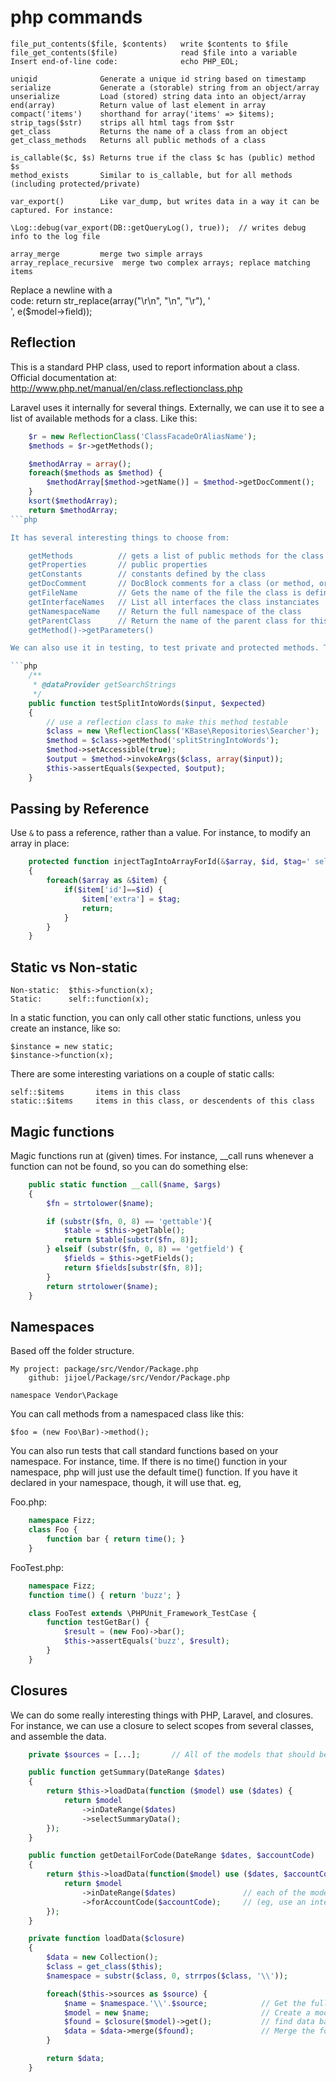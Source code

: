 php commands
==============

    file_put_contents($file, $contents)   write $contents to $file
    file_get_contents($file)              read $file into a variable
    Insert end-of-line code:              echo PHP_EOL;

    uniqid              Generate a unique id string based on timestamp
    serialize           Generate a (storable) string from an object/array
    unserialize         Load (stored) string data into an object/array
    end(array)          Return value of last element in array
    compact('items')    shorthand for array('items' => $items);
    strip_tags($str)    strips all html tags from $str
    get_class           Returns the name of a class from an object
    get_class_methods   Returns all public methods of a class
    
    is_callable($c, $s) Returns true if the class $c has (public) method $s
    method_exists       Similar to is_callable, but for all methods (including protected/private) 

    var_export()        Like var_dump, but writes data in a way it can be captured. For instance:

    \Log::debug(var_export(DB::getQueryLog(), true));  // writes debug info to the log file

    array_merge         merge two simple arrays
    array_replace_recursive  merge two complex arrays; replace matching items


Replace a newline with a <br> code:
return str_replace(array("\r\n", "\n", "\r"), '<br>', e($model->field));



Reflection <a name="reflection">
-----------------------------------

This is a standard PHP class, used to report information about a class. Official documentation at:
http://www.php.net/manual/en/class.reflectionclass.php

Laravel uses it internally for several things. Externally, we can use it to see a list of available methods for a class. Like this:

```php
    $r = new ReflectionClass('ClassFacadeOrAliasName');
    $methods = $r->getMethods();

    $methodArray = array();
    foreach($methods as $method) {
        $methodArray[$method->getName()] = $method->getDocComment();
    }
    ksort($methodArray);
    return $methodArray;
```php

It has several interesting things to choose from:

    getMethods          // gets a list of public methods for the class
    getProperties       // public properties
    getConstants        // constants defined by the class
    getDocComment       // DocBlock comments for a class (or method, or property)
    getFileName         // Gets the name of the file the class is defined in
    getInterfaceNames   // List all interfaces the class instanciates
    getNamespaceName    // Return the full namespace of the class
    getParentClass      // Return the name of the parent class for this class
    getMethod()->getParameters()

We can also use it in testing, to test private and protected methods. There's some disagreement about whether private and protected methods should be tested; doing so makes the tests more brittle, but it will point out precisely where things are failing, if there's an error. For instance:

```php
    /**
     * @dataProvider getSearchStrings
     */
    public function testSplitIntoWords($input, $expected)
    {
        // use a reflection class to make this method testable
        $class = new \ReflectionClass('KBase\Repositories\Searcher');
        $method = $class->getMethod('splitStringIntoWords');
        $method->setAccessible(true);
        $output = $method->invokeArgs($class, array($input));
        $this->assertEquals($expected, $output);
    }
```



Passing by Reference
-------------------------
Use `&` to pass a reference, rather than a value. For instance, to modify an array in place:

``` php 
    protected function injectTagIntoArrayForId(&$array, $id, $tag=' selected="selected"')
    {
        foreach($array as &$item) {
            if($item['id']==$id) {
                $item['extra'] = $tag;
                return;
            }
        }
    }
```



Static vs Non-static
----------------------

    Non-static:  $this->function(x);
    Static:      self::function(x);

In a static function, you can only call other static functions, unless you create an instance, like so: 

    $instance = new static;
    $instance->function(x);

There are some interesting variations on a couple of static calls:

    self::$items       items in this class
    static::$items     items in this class, or descendents of this class


Magic functions
-----------------
Magic functions run at (given) times. For instance, __call runs whenever a function can not be found, so you can do something else:

``` php
    public static function __call($name, $args)
    {
        $fn = strtolower($name);

        if (substr($fn, 0, 8) == 'gettable'){
            $table = $this->getTable();
            return $table[substr($fn, 8)];
        } elseif (substr($fn, 0, 8) == 'getfield') {
            $fields = $this->getFields();
            return $fields[substr($fn, 8)];
        }
        return strtolower($name);
    }
```

    
Namespaces
------------

Based off the folder structure.

    My project: package/src/Vendor/Package.php
        github: jijoel/Package/src/Vendor/Package.php

    namespace Vendor\Package

You can call methods from a namespaced class like this:

    $foo = (new Foo\Bar)->method();

You can also run tests that call standard functions based on your namespace. For instance, time. If there is no time() function in your namespace, php will just use the default time() function. If you have it declared in your namespace, though, it will use that. eg,

Foo.php:

```php
    namespace Fizz;
    class Foo {
        function bar { return time(); }
    }
```

FooTest.php:

```php
    namespace Fizz;
    function time() { return 'buzz'; }

    class FooTest extends \PHPUnit_Framework_TestCase {
        function testGetBar() {
            $result = (new Foo)->bar();
            $this->assertEquals('buzz', $result);
        }
    }
```


Closures
---------
We can do some really interesting things with PHP, Laravel, and closures. For instance, we can use a closure to select scopes from several classes, and assemble the data.

```php
    private $sources = [...];       // All of the models that should be used to collect data

    public function getSummary(DateRange $dates)
    {
        return $this->loadData(function ($model) use ($dates) {
            return $model
                ->inDateRange($dates)
                ->selectSummaryData();
        });
    }

    public function getDetailForCode(DateRange $dates, $accountCode)
    {
        return $this->loadData(function($model) use ($dates, $accountCode) {
            return $model
                ->inDateRange($dates)               // each of the models must include these scopes
                ->forAccountCode($accountCode);     // (eg, use an interface)
        });
    }

    private function loadData($closure)
    {
        $data = new Collection();                   
        $class = get_class($this);
        $namespace = substr($class, 0, strrpos($class, '\\')); 

        foreach($this->sources as $source) {            
            $name = $namespace.'\\'.$source;            // Get the fully namespaced name of the model
            $model = new $name;                         // Create a model object to search
            $found = $closure($model)->get();           // find data based on the closure
            $data = $data->merge($found);               // Merge the found data with the collection
        }

        return $data;
    }
```
